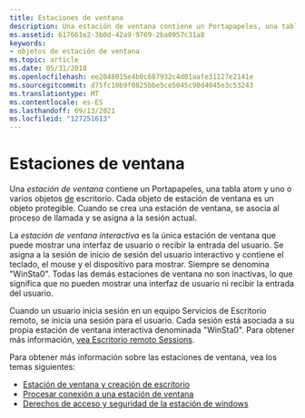 ```yaml
---
title: Estaciones de ventana
description: Una estación de ventana contiene un Portapapeles, una tabla atom y uno o varios objetos de escritorio. Cada objeto de estación de ventana es un objeto protegible. Cuando se crea una estación de ventana, se asocia al proceso de llamada y se asigna a la sesión actual.
ms.assetid: 617661e2-3b0d-42a9-9769-2ba0957c31a8
keywords:
- objetos de estación de ventana
ms.topic: article
ms.date: 05/31/2018
ms.openlocfilehash: ee2048015e4b0c687932c4d01aafe31127e2141e
ms.sourcegitcommit: d75fc10b9f0825bbe5ce5045c90d4045e3c53243
ms.translationtype: MT
ms.contentlocale: es-ES
ms.lasthandoff: 09/13/2021
ms.locfileid: "127251613"
---
```

# <a name="window-stations"></a>Estaciones de ventana

Una *estación de ventana* contiene un Portapapeles, una tabla atom y uno o varios objetos [de](desktops.md) escritorio. Cada objeto de estación de ventana es un objeto protegible. Cuando se crea una estación de ventana, se asocia al proceso de llamada y se asigna a la sesión actual.

La *estación de ventana interactiva* es la única estación de ventana que puede mostrar una interfaz de usuario o recibir la entrada del usuario. Se asigna a la sesión de inicio de sesión del usuario interactivo y contiene el teclado, el mouse y el dispositivo para mostrar. Siempre se denomina "WinSta0". Todas las demás estaciones de ventana no son inactivas, lo que significa que no pueden mostrar una interfaz de usuario ni recibir la entrada del usuario.

Cuando un usuario inicia sesión en un equipo Servicios de Escritorio remoto, se inicia una sesión para el usuario. Cada sesión está asociada a su propia estación de ventana interactiva denominada "WinSta0". Para obtener más información, [vea Escritorio remoto Sessions](/windows/desktop/TermServ/terminal-services-sessions).

Para obtener más información sobre las estaciones de ventana, vea los temas siguientes:

-   [Estación de ventana y creación de escritorio](window-station-and-desktop-creation.md)
-   [Procesar conexión a una estación de ventana](process-connection-to-a-window-station.md)
-   [Derechos de acceso y seguridad de la estación de windows](window-station-security-and-access-rights.md)

 

 